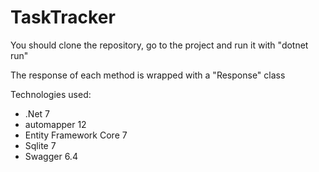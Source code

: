 # TaskTracker

You should clone the repository, go to the project and run it with "dotnet run"

The response of each method is wrapped with a "Response" class

Technologies used: 
  - .Net 7 
  - automapper 12
  - Entity Framework Core 7
  - Sqlite 7
  - Swagger 6.4
